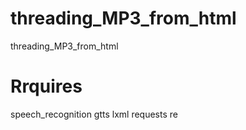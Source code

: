 # threading_MP3_from_html
threading_MP3_from_html

# Rrquires
speech_recognition
gtts
lxml 
requests
re

